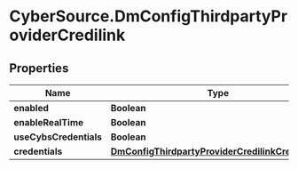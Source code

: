 # CyberSource.DmConfigThirdpartyProviderCredilink

## Properties
Name | Type | Description | Notes
------------ | ------------- | ------------- | -------------
**enabled** | **Boolean** |  | [optional] 
**enableRealTime** | **Boolean** |  | [optional] 
**useCybsCredentials** | **Boolean** |  | [optional] 
**credentials** | [**DmConfigThirdpartyProviderCredilinkCredentials**](DmConfigThirdpartyProviderCredilinkCredentials.md) |  | [optional] 


